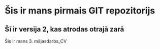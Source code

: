 # Šis ir mans pirmais GIT repozitorijs
## Šī ir versija 2, kas atrodas otrajā zarā
Šis ir mans 3. mājasdarbs_CV
